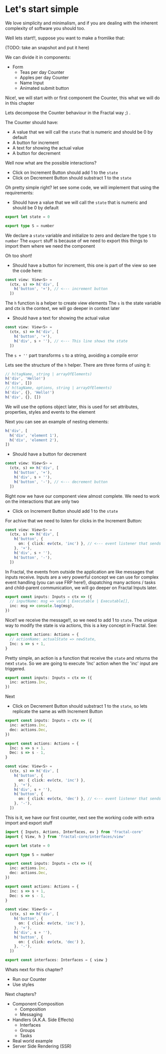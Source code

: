 # Let's start simple

We love simplicity and minimalism, and if you are dealing with the inherent complexity of software you should too.

Well lets start!!, suppose you want to make a fromlike that:

(TODO: take an snapshot and put it here)

We can divide it in components:

- Form
  - Teas per day Counter
  - Apples per day Counter
  - Name Input
  - Animated submit button

Nice!, we will start with or first component the Counter, this what we will do in this chapter

Lets decompose the Counter behaviour in the Fractal way ;) .

The Counter should have:

- A value that we will call the `state` that is numeric and should be 0 by default
- A button for increment
- A text for showing the actual value
- A button for decrement

Well now what are the possible interactions?

- Click on Increment Button should add 1 to the `state`
- Click on Decrement Button should substract 1 to the `state`

Oh pretty simple right? let see some code, we will implement that using the requirements:

- Should have a value that we will call the `state` that is numeric and should be 0 by default

```typescript
export let state = 0

export type S = number
```

We declare a `state` variable and initialize to zero and declare the type `S` to `number`
The `export` stuff is because of we need to export this things to import them where we need the component

Oh too short!

- Should have a button for increment, this one is part of the view so see the code here:

```typescript
const view: View<S> =
  (ctx, s) => h('div', [
    h('button', '+'), // <--- increment button
  ])
```

The `h` function is a helper to create view elements
The `s` is the state variable and ctx is the context, we will go deeper in context later

- Should have a text for showing the actual value

```typescript
const view: View<S> =
  (ctx, s) => h('div', [
    h('button', '+'),
    h('div', s + ''), // <--- This line shows the state
  ])
```

The `s + ''` part transforms `s` to a string, avoiding a compile error

Lets see the structure of the `h` helper. There are three forms of using it:

```typescript
// h(tagName, string | arrayOfElements)
h('div', 'Hello!')
h('div', [])
// h(tagName, options, string | arrayOfElements)
h('div', {}, 'Hello!')
h('div', {}, [])
```

We will use the options object later, this is used for set attributes, properties, styles and events to the element

Next you can see an example of nesting elements:

```typescript
h('div', [
  h('div', 'element 1'),
  h('div', 'element 2'),
])
```

- Should have a button for decrement


```typescript
const view: View<S> =
  (ctx, s) => h('div', [
    h('button', '+'),
    h('div', s + ''),
    h('button', '-'), // <--- decrement button
  ])
```

Right now we have our component view almost complete. We need to work on the interactions that are only two

- Click on Increment Button should add 1 to the `state`

For achive that we need to listen for clicks in the Increment Button:

```typescript
const view: View<S> =
  (ctx, s) => h('div', [
    h('button', {
      on: { click: ev(ctx, 'inc') }, // <--- event listener that sends a message to 'inc' input when click the button
    }, '+'),
    h('div', s + ''),
    h('button', '-'),
  ])
```

In Fractal, the events from outside the application are like messages that inputs receive. Inputs are a very powerful concept we can use for complex event handling (you can use FRP here!), dispatching many actions / tasks and child-parent communication, we will go deeper on Fractal Inputs later.

```typescript
export const inputs: Inputs = ctx => ({
  // inputName: msg => void | Executable | Executable[],
  inc: msg => console.log(msg),
})
```

Nice!! we receive the message!!, so we need to add 1 to `state`. The unique way to modify the state is via actions, this is a key concept in Fractal. See:

```typescript
export const actions: Actions = {
  // actionName: actualState => newState,
  Inc: s => s + 1,
}
```

Pretty simple, an action is a function that receive the `state` and returns the next `state`. So we are going to execute 'Inc' action when the 'inc' input are triggered.

```typescript
export const inputs: Inputs = ctx => ({
  inc: actions.Inc,
})
```

Next

- Click on Decrement Button should substract 1 to the `state`, so lets replicate the same as with Increment Button

```typescript
export const inputs: Inputs = ctx => ({
  inc: actions.Inc,
  dec: actions.Dec,
})

export const actions: Actions = {
  Inc: s => s + 1,
  Dec: s => s - 1,
}

const view: View<S> =
  (ctx, s) => h('div', [
    h('button', {
      on: { click: ev(ctx, 'inc') },
    }, '+'),
    h('div', s + ''),
    h('button', {
      on: { click: ev(ctx, 'dec') }, // <--- event listener that sends a message to 'dec' input when click the button
    }, '-'),
  ])
```

This is it, we have our first counter, next see the working code with extra import and export stuff

```typescript
import { Inputs, Actions, Interfaces, ev } from 'fractal-core'
import { View, h } from 'fractal-core/interfaces/view'

export let state = 0

export type S = number

export const inputs: Inputs = ctx => ({
  inc: actions.Inc,
  dec: actions.Dec,
})

export const actions: Actions = {
  Inc: s => s + 1,
  Dec: s => s - 1,
}

const view: View<S> =
  (ctx, s) => h('div', [
    h('button', {
      on: { click: ev(ctx, 'inc') },
    }, '+'),
    h('div', s + ''),
    h('button', {
      on: { click: ev(ctx, 'dec') },
    }, '-'),
  ])

export const interfaces: Interfaces = { view }
```

Whats next for this chapter?

- Run our Counter
- Use styles

Next chapters?

- Component Composition
  - Composition
  - Messaging
- Handlers (A.K.A. Side Effects)
  - Interfaces
  - Groups
  - Tasks
- Real world example
- Server Side Rendering (SSR)

